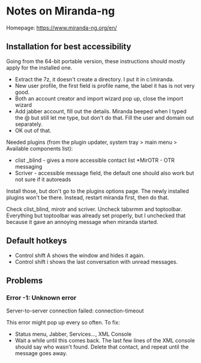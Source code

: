 # Notes on Miranda-ng

Homepage: https://www.miranda-ng.org/en/

## Installation for best accessibility

Going from the 64-bit portable version, these instructions should mostly apply for the installed one.

* Extract the 7z, it doesn't create a directory. I put it in c:\miranda.
* New user profile, the first field is profile name, the label it has is not very good.
* Both an account creator and import wizard pop up, close the import wizard
* Add jabber account, fill out the details. Miranda beeped when I typed the @ but still let me type, but don't do that. Fill the user and domain out separately.
* OK out of that.

Needed plugins (from the plugin updater, system tray > main menu > Available components list):

* clist _blind - gives a more accessible contact list
*MirOTR - OTR messaging
* Scriver - accessible message field, the default one should also work but not sure if it autoreads

Install those, but don't go to the plugins options page. The newly installed plugins won't be there. Instead, restart miranda first, then do that.

Check clist_blind, mirotr and scriver. Uncheck tabsrmm and toptoolbar. Everything but toptoolbar was already set properly, but I unchecked that because it gave an annoying message when miranda started.

## Default hotkeys
* Control shift A shows the window and hides it again.
* Control shift i shows the last conversation with unread messages.

## Problems

### Error -1: Unknown error
Server-to-server connection failed: connection-timeout

This error might pop up every so often.
To fix:

* Status menu, Jabber, Services..., XML Console
* Wait a while until this comes back. The last few lines of the XML console should say who wasn't found. Delete that contact, and repeat until the message goes away.
